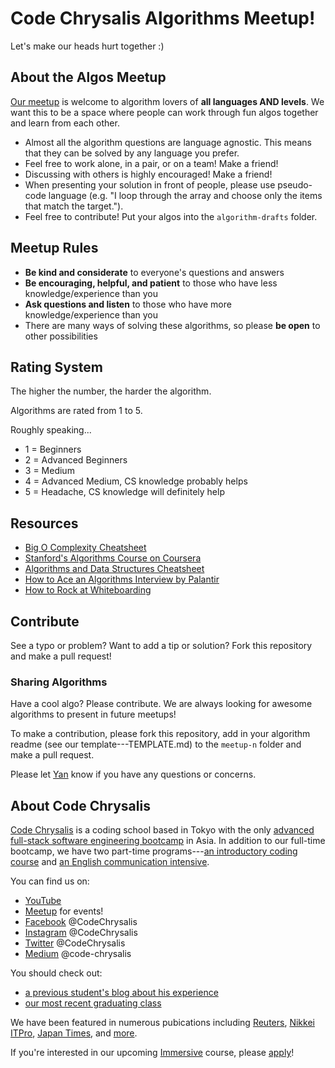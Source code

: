 # Code Chrysalis Algorithms Meetup!

Let's make our heads hurt together :)

## About the Algos Meetup

[Our meetup](https://www.meetup.com/codechrysalis) is welcome to algorithm lovers of **all languages AND levels**. We want this to be a space where people can work through fun algos together and learn from each other.

* Almost all the algorithm questions are language agnostic. This means that they can be solved by any language you prefer.
* Feel free to work alone, in a pair, or on a team! Make a friend!
* Discussing with others is highly encouraged! Make a friend!
* When presenting your solution in front of people, please use pseudo-code language (e.g. "I loop through the array and choose only the items that match the target.").
* Feel free to contribute! Put your algos into the `algorithm-drafts` folder.

## Meetup Rules

* **Be kind and considerate** to everyone's questions and answers
* **Be encouraging, helpful, and patient** to those who have less knowledge/experience than you
* **Ask questions and listen** to those who have more knowledge/experience than you
* There are many ways of solving these algorithms, so please **be open** to other possibilities

## Rating System

The higher the number, the harder the algorithm.

Algorithms are rated from 1 to 5.

Roughly speaking...

* 1 = Beginners
* 2 = Advanced Beginners
* 3 = Medium
* 4 = Advanced Medium, CS knowledge probably helps
* 5 = Headache, CS knowledge will definitely help

## Resources

* [Big O Complexity Cheatsheet](http://bigocheatsheet.com/)
* [Stanford's Algorithms Course on Coursera](https://www.coursera.org/specializations/algorithms)
* [Algorithms and Data Structures Cheatsheet](http://algs4.cs.princeton.edu/cheatsheet/)
* [How to Ace an Algorithms Interview by Palantir](https://www.palantir.com/2011/09/how-to-ace-an-algorithms-interview/)
* [How to Rock at Whiteboarding](https://skillcrush.com/2016/03/29/rock-your-next-whiteboard-test/)

## Contribute

See a typo or problem? Want to add a tip or solution? Fork this repository and make a pull request!

### Sharing Algorithms

Have a cool algo? Please contribute. We are always looking for awesome algorithms to present in future meetups!

To make a contribution, please fork this repository, add in your algorithm readme (see our template---TEMPLATE.md) to the `meetup-n` folder and make a pull request.

Please let [Yan](mailto:yan@codechrysalis.io) know if you have any questions or concerns.

## About Code Chrysalis

[Code Chrysalis](https://www.codechrysalis.io) is a coding school based in Tokyo with the only [advanced full-stack software engineering bootcamp](https://www.codechrysalis.io/immersive) in Asia. In addition to our full-time bootcamp, we have two part-time programs---[an introductory coding course](https://www.codechrysalis.io/foundations) and [an English communication intensive](https://www.codechrysalis.io/english).

You can find us on:

* [YouTube](https://www.youtube.com/c/codechrysalis)
* [Meetup](https://www.meetup.com/codechrysalis) for events!
* [Facebook](https://www.facebook.com/codechrysalis) @CodeChrysalis
* [Instagram](https://www.instagram.com/codechrysalis) @CodeChrysalis
* [Twitter](https://www.twitter.com/codechrysalis) @CodeChrysalis
* [Medium](http://medium.com/code-chrysalis) @code-chrysalis

You should check out:

* [a previous student's blog about his experience](http://sqlmd.wordpress.com/)
* [our most recent graduating class](https://www.codechrysalis.io/cc4)

We have been featured in numerous pubications including [Reuters](https://www.reuters.com/article/us-japan-coding-bootcamp/silicon-valley-style-coding-boot-camp-seeks-to-reset-japan-inc-idUSKBN1JF32A), [Nikkei ITPro](http://itpro.nikkeibp.co.jp/atcl/column/14/346926/120401233/?n_cid=nbpitp_fbed&rt=nocnt), [Japan Times](https://www.japantimes.co.jp/news/2018/06/20/business/tech/silicon-valley-style-coding-boot-camp-seeks-reset-japan-inc/), and [more](https://www.codechrysalis.io/news).

If you're interested in our upcoming [Immersive](https://www.codechrysalis.io/immersive) course, please [apply](https://www.codechrysalis.io/apply)!
